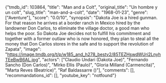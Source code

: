 {"tmdb_id": 103864, "title": "Man and a Colt", "original_title": "Un hombre y un colt", "slug_title": "man-and-a-colt", "date": "1968-01-23", "genre": ["Aventure"], "score": "0.0/10", "synopsis": "Dakota Joe is a hired gunman. For that reason he arrives at a border ranch in Mexico hired by the landowner Don Carlos, to eliminate the village doctor, a good man who helps the poor. So Dakota Joe decides not to fulfill his commitment and together with a former outlaw who is now honored, they plan to steal all the money that Don Carlos stores in the safe and to support the revolution of Zapata", "image": "https://image.tmdb.org/t/p/w185_and_h278_bestv2/85TEZHswdWUri2LnyhTEeBwB6AL.jpg", "actors": ["Claudio Undari (Dakota Joe)", "Fernando Sancho (Don Carlos)", "Mirko Ellis (Paulo)", "Gloria Milland (Carmencita)", "Marta Reves (Beatrice)", "Raf Baldassarre ()"], "comments": [], "recommandations_id": [], "youtube_key": "notfound"}